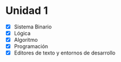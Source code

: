 # Unidad 1

- [x] Sistema Binario
- [x] Lógica
- [x] Algoritmo
- [x] Programación
- [x] Editores de texto y entornos de desarrollo
